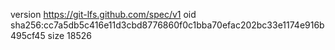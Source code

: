 version https://git-lfs.github.com/spec/v1
oid sha256:cc7a5db5c416e11d3cbd8776860f0c1bba70efac202bc33e1174e916b495cf45
size 18526
